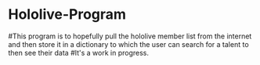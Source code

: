 # Hololive-Program

#This program is to hopefully pull the hololive member list from the internet and then store it in a dictionary to which the user can search for a talent to then see their data
#It's a work in progress. 
